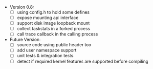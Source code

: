 - Version 0.8:
    - [ ] using config.h to hold some defines
    - [ ] expose mounting api interface
    - [ ] support disk image loopback mount
    - [ ] collect taskstats in a forked process
    - [ ] call trace callback in the calling process
- Future Version: 
    - [ ] source code using public header too
    - [ ] add user namespace support
    - [ ] unit tests & integration tests
    - [ ] detect if required kernel features are supported before compiling
